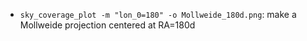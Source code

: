 * `sky_coverage_plot -m "lon_0=180" -o Mollweide_180d.png`: make a Mollweide projection centered at RA=180d
